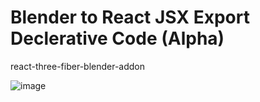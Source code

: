 # Blender to React JSX Export Declerative Code (Alpha)
react-three-fiber-blender-addon

![image](https://github.com/sinanisler/react-three-fiber-blender-addon/assets/1686324/d38b134c-e7a2-454e-9d31-03c31ad69248)


